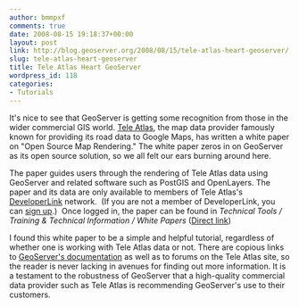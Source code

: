 ```yaml
---
author: bmmpxf
comments: true
date: 2008-08-15 19:18:37+00:00
layout: post
link: http://blog.geoserver.org/2008/08/15/tele-atlas-heart-geoserver/
slug: tele-atlas-heart-geoserver
title: Tele Atlas Heart GeoServer
wordpress_id: 118
categories:
- Tutorials
---
```


It's nice to see that GeoServer is getting some recognition from those in the wider commercial GIS world.  [Tele Atlas](http://www.teleatlas.com), the map data provider famously known for providing its road data to Google Maps, has written a white paper on "Open Source Map Rendering."  The white paper zeros in on GeoServer as its open source solution, so we all felt our ears burning around here.<!-- more -->


The paper guides users through the rendering of Tele Atlas data using GeoServer and related software such as PostGIS and OpenLayers.  The paper and its data are only available to members of Tele Atlas's [DeveloperLink](https://developerlink.teleatlas.com) network.  (If you are not a member of DeveloperLink, you can [sign up](https://developerlink.teleatlas.com/pages/83_register.cfm?ses=1).)  Once logged in, the paper can be found in _Technical Tools / Training & Technical Information / White Papers_ ([Direct link](http://developerlink.teleatlas.com/documents.cfm?documentID=250))




I found this white paper to be a simple and helpful tutorial, regardless of  whether one is working with Tele Atlas data or not.  There are copious links to [GeoServer's documentation](http://geoserver.org/display/GEOSDOC/Documentation) as well as to forums on the Tele Atlas site, so the reader is never lacking in avenues for finding out more information.  It is a testament to the robustness of GeoServer that a high-quality commercial data provider such as Tele Atlas is recommending GeoServer's use to their customers.
